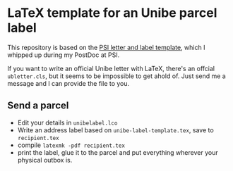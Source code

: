 # LaTeX template for an Unibe parcel label

This repository is based on the [PSI letter and label template](https://gitlab.psi.ch/abis_m/LaTeX-letter-and-maillabel/), which I whipped up during my PostDoc at PSI.

If you want to write an official Unibe letter with LaTeX, there's an offcial `ubletter.cls`, but it seems to be impossible to get ahold of.
Just send me a message and I can provide the file to you.

## Send a parcel
* Edit your details in `unibelabel.lco`
* Write an address label based on `unibe-label-template.tex`, save to `recipient.tex`
* compile `latexmk -pdf recipient.tex`
* print the label, glue it to the parcel and put everything wherever your physical outbox is.

